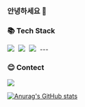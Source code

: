 ### 안녕하세요 👋

### 📚 Tech Stack

<img src="https://img.shields.io/badge/HTML5-E34F26?style=flat-square&logo=HTML5&logoColor=white" style="height : auto; margin-right : 5px;"/>
<img src="https://img.shields.io/badge/CSS3-1572B6?style=flat-square&logo=CSS3&logoColor=white" style="height : auto; margin-right : 5px;"/>
<img src="https://img.shields.io/badge/Javascript-F7DF1E?style=flat-square&logo=Javascript&logoColor=white" style="height : auto; margin-right : 5px;"/>
---

### 😊 Contect

[<img src="https://img.shields.io/badge/Gmail-EA4335?style=flat-square&logo=Gmail&logoColor=white" style="height : auto; margin-right : 5px;"/>](mailto:daisy.itwj@gmail.com)

[![Anurag's GitHub stats](https://github-readme-stats.vercel.app/api?username=torojin&show_icons=true&theme=highcontrast)](https://github.com/anuraghazra/github-readme-stats)

<!--
**torojin/torojin** is a ✨ _special_ ✨ repository because its `README.md` (this file) appears on your GitHub profile.

Here are some ideas to get you started:

- 🔭 I’m currently working on ...
- 🌱 I’m currently learning ...
- 👯 I’m looking to collaborate on ...
- 🤔 I’m looking for help with ...
- 💬 Ask me about ...
- 📫 How to reach me: ...
- 😄 Pronouns: ...
- ⚡ Fun fact: ...
-->
